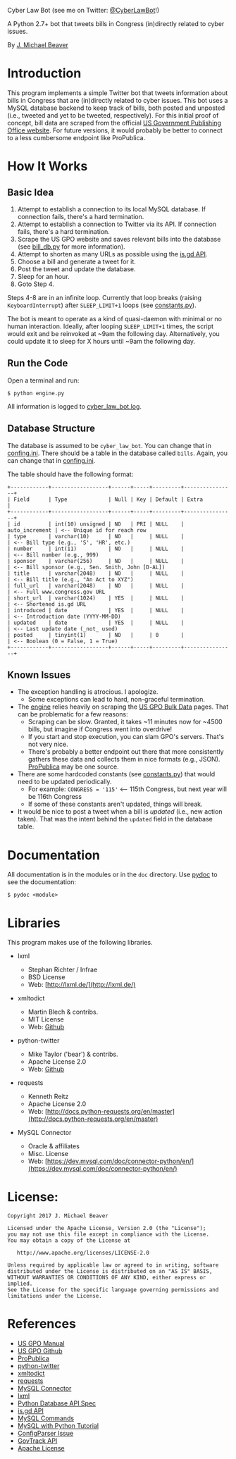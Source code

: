 Cyber Law Bot (see me on Twitter: [@CyberLawBot](https://twitter.com/CyberLawBot)!)

A Python 2.7+ bot that tweets bills in Congress (in)directly related to cyber issues.

By [J. Michael Beaver](https://www.twitter.com/OldDiogenes)

# Introduction
This program implements a simple Twitter bot that tweets information about bills in Congress that are (in)directly related to cyber issues. This bot uses a MySQL database backend to keep track of bills, both posted and unposted (i.e., tweeted and yet to be tweeted, respectively). For this initial proof of concept, bill data are scraped from the official [US Government Publishing Office website](https://www.gpo.gov/fdsys/bulkdata/BILLSTATUS). For future versions, it would probably be better to connect to a less cumbersome endpoint like ProPublica.

# How It Works
## Basic Idea
1. Attempt to establish a connection to its local MySQL database. If connection fails, there's a hard termination.
2. Attempt to establish a connection to Twitter via its API. If connection fails, there's a hard termination.
3. Scrape the US GPO website and saves relevant bills into the database (see [bill_db.py](bill_db.py) for more information).
4. Attempt to shorten as many URLs as possible using the [is.gd API](https://is.gd/apishorteningreference.php).
5. Choose a bill and generate a tweet for it.
6. Post the tweet and update the database.
7. Sleep for an hour.
8. Goto Step 4.

Steps 4-8 are in an infinite loop. Currently that loop breaks (raising `KeyboardInterrupt`) after `SLEEP_LIMIT+1` loops (see [constants.py](constants.py)).

The bot is meant to operate as a kind of quasi-daemon with minimal or no human interaction. Ideally, after looping `SLEEP_LIMIT+1` times, the script would exit and be reinvoked at ~9am the following day. Alternatively, you could update it to sleep for X hours until ~9am the following day.

## Run the Code
Open a terminal and run:
```
$ python engine.py
```

All information is logged to [cyber_law_bot.log](cyber_law_bot.log).

## Database Structure
The database is assumed to be `cyber_law_bot`. You can change that in [confing.ini](config.ini).
There should be a table in the database called `bills`. Again, you can change that in [confing.ini](config.ini).

The table should have the following format:
```
+------------+------------------+------+-----+---------+----------------+
| Field      | Type             | Null | Key | Default | Extra          |
+------------+------------------+------+-----+---------+----------------+
| id         | int(10) unsigned | NO   | PRI | NULL    | auto_increment | <-- Unique id for reach row
| type       | varchar(10)      | NO   |     | NULL    |                | <-- Bill type (e.g., 'S', 'HR', etc.)
| number     | int(11)          | NO   |     | NULL    |                | <-- Bill number (e.g., 999)
| sponsor    | varchar(256)     | NO   |     | NULL    |                | <-- Bill sponsor (e.g., Sen. Smith, John [D-AL])
| title      | varchar(2048)    | NO   |     | NULL    |                | <-- Bill title (e.g., "An Act to XYZ")
| full_url   | varchar(2048)    | NO   |     | NULL    |                | <-- Full www.congress.gov URL
| short_url  | varchar(1024)    | YES  |     | NULL    |                | <-- Shortened is.gd URL
| introduced | date             | YES  |     | NULL    |                | <-- Introduction date (YYYY-MM-DD)
| updated    | date             | YES  |     | NULL    |                | <-- Last update date (_not_ used)
| posted     | tinyint(1)       | NO   |     | 0       |                | <-- Boolean (0 = False, 1 = True)
+------------+------------------+------+-----+---------+----------------+
```

## Known Issues
* The exception handling is atrocious. I apologize.
    * Some exceptions can lead to hard, non-graceful termination.
* The [engine](engine.py) relies heavily on scraping the [US GPO Bulk Data](https://github.com/usgpo/bill-status/blob/master/BILLSTATUS-XML_User_User-Guide.md) pages. That can be problematic for a few reasons:
    * Scraping can be slow. Granted, it takes ~11 minutes now for ~4500 bills, but imagine if Congress went into overdrive!
    * If you start and stop execution, you can slam GPO's servers. That's not very nice.
    * There's probably a better endpoint out there that more consistently gathers these data and collects them in nice formats (e.g., JSON). [ProPublica](https://projects.propublica.org/api-docs/congress-api/endpoints/) may be one source.
* There are some hardcoded constants (see [constants.py](constants.py)) that would need to be updated periodically.
    * For example: `CONGRESS = '115'` <-- 115th Congress, but next year will be 116th Congress
    * If some of these constants aren't updated, things will break.
* It would be nice to post a tweet when a bill is _updated_ (i.e., new action taken). That was the intent behind the `updated` field in the database table.

# Documentation
All documentation is in the modules or in the `doc` directory. Use [pydoc](https://docs.python.org/2/library/pydoc.html) to see the documentation:

```
$ pydoc <module>
```

# Libraries
This program makes use of the following libraries.
* lxml
    * Stephan Richter / Infrae
    * BSD License
    * Web: [http://lxml.de/](http://lxml.de/)

* xmltodict        
    * Martin Blech & contribs.    
    * MIT License
    * Web: [Github](https://github.com/martinblech/xmltodict)

* python-twitter    
    * Mike Taylor ('bear') & contribs.
    * Apache License 2.0
    * Web: [Github](https://github.com/bear/python-twitter)

* requests
    * Kenneth Reitz
    * Apache License 2.0
    * Web: [http://docs.python-requests.org/en/master](http://docs.python-requests.org/en/master)

* MySQL Connector
    * Oracle & affiliates
    * Misc. License
    * Web: [https://dev.mysql.com/doc/connector-python/en/](https://dev.mysql.com/doc/connector-python/en/)


# License:
```
Copyright 2017 J. Michael Beaver

Licensed under the Apache License, Version 2.0 (the "License");
you may not use this file except in compliance with the License.
You may obtain a copy of the License at

   http://www.apache.org/licenses/LICENSE-2.0

Unless required by applicable law or agreed to in writing, software
distributed under the License is distributed on an "AS IS" BASIS,
WITHOUT WARRANTIES OR CONDITIONS OF ANY KIND, either express or implied.
See the License for the specific language governing permissions and
limitations under the License.
```

# References 
* [US GPO Manual](https://www.gpo.gov/fdsys/bulkdata/BILLSTATUS/resources/BILLSTATUS-XML_User-Guide-v1.pdf)
* [US GPO Github](https://github.com/usgpo/bill-status)
* [ProPublica](https://projects.propublica.org/api-docs/congress-api/endpoints/)
* [python-twitter](https://github.com/bear/python-twitter)
* [xmltodict](https://github.com/martinblech/xmltodict)
* [requests](http://docs.python-requests.org/en/master)
* [MySQL Connector](https://dev.mysql.com/doc/connector-python/en/)
* [lxml](http://lxml.de/)
* [Python Database API Spec](https://www.python.org/dev/peps/pep-0249)
* [is.gd API](https://is.gd/apishorteningreference.php)
* [MySQL Commands](https://www.pantz.org/software/mysql/mysqlcommands.html)
* [MySQL with Python Tutorial](http://www.mysqltutorial.org/getting-started-mysql-python-connector/)
* [ConfigParser Issue](https://bitbucket.org/ned/coveragepy/commits/f8e9d62f1412)
* [GovTrack API](https://www.govtrack.us/api/v2/role)
* [Apache License](https://choosealicense.com/licenses/apache-2.0/)